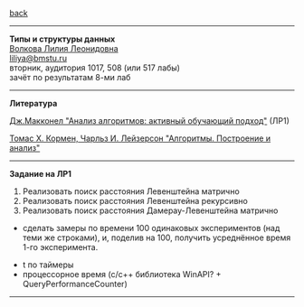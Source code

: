 [back](https://github.com/dKosarevsky/iu7/blob/master/2020_2021_3sem.md)
____________________________________
**Типы и структуры данных** \
[Волкова Лилия Леонидовна](https://www.hse.ru/org/persons/69165154) \
liliya@bmstu.ru \
вторник, аудитория 1017, 508 (или 517 лабы) \
зачёт по результатам 8-ми лаб
____________________________________
**Литература**

[Дж.Макконел "Анализ алгоритмов: активный обучающий подход"](http://www.library.ugatu.ac.ru/pdf/diplom/Makkonnell_Analiz_algoritmov_2009.pdf) (ЛР1)

[Томас Х. Кормен, Чарльз И. Лейзерсон "Алгоритмы. Построение и анализ"](https://t.me/progbook/15)
____________________________________

**Задание на ЛР1**
1. Реализовать поиск расстояния Левенштейна матрично
2. Реализовать поиск расстояния Левенштейна рекурсивно
3. Реализовать поиск расстояния Дамерау-Левенштейна матрично

+ сделать замеры по времени 100 одинаковых экспериментов (над теми же строками), и, поделив на 100,
получить усреднённое время 1-го эксперимента.
- t по таймеры
- процессорное время (c/c++ библиотека WinAPI? + QueryPerformanceCounter)
____________________________________
